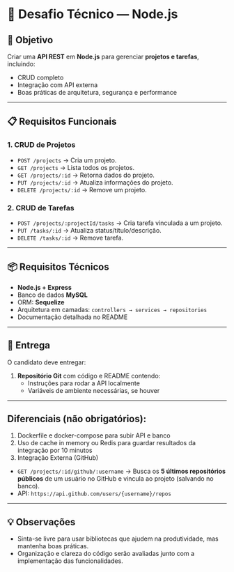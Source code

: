 # 🚀 Desafio Técnico — Node.js

## 🎯 Objetivo
Criar uma **API REST** em **Node.js** para gerenciar **projetos e tarefas**, incluindo:
- CRUD completo
- Integração com API externa
- Boas práticas de arquitetura, segurança e performance

---

## 📋 Requisitos Funcionais

### 1. CRUD de Projetos
- `POST /projects` → Cria um projeto.
- `GET /projects` → Lista todos os projetos.
- `GET /projects/:id` → Retorna dados do projeto.
- `PUT /projects/:id` → Atualiza informações do projeto.
- `DELETE /projects/:id` → Remove um projeto.

### 2. CRUD de Tarefas
- `POST /projects/:projectId/tasks` → Cria tarefa vinculada a um projeto.
- `PUT /tasks/:id` → Atualiza status/título/descrição.
- `DELETE /tasks/:id` → Remove tarefa.
  
---

## 📦 Requisitos Técnicos
- **Node.js + Express**
- Banco de dados **MySQL**
- ORM: **Sequelize**
- Arquitetura em camadas: `controllers → services → repositories`
- Documentação detalhada no README
---

## 📑 Entrega
O candidato deve entregar:
1. **Repositório Git** com código e README contendo:
   - Instruções para rodar a API localmente
   - Variáveis de ambiente necessárias, se houver

---

## Diferenciais (não obrigatórios):
1. Dockerfile e docker-compose para subir API e banco
2. Uso de cache in memory ou Redis para guardar resultados da integração por 10 minutos
3. Integração Externa (GitHub)
- `GET /projects/:id/github/:username` → Busca os **5 últimos repositórios públicos** de um usuário no GitHub e vincula ao projeto (salvando no banco).
- API: `https://api.github.com/users/{username}/repos`

---

## 💡 Observações
- Sinta-se livre para usar bibliotecas que ajudem na produtividade, mas mantenha boas práticas.
- Organização e clareza do código serão avaliadas junto com a implementação das funcionalidades.
